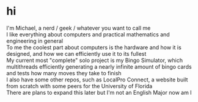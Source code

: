 # hi
I'm Michael, a nerd / geek / whatever you want to call me \
I like everything about computers and practical mathematics and engineering in general \
To me the coolest part about computers is the hardware and how it is designed, and how we can efficiently use it to its fullest \
My current most "complete" solo project is my Bingo Simulator, which multithreads efficiently generating a nearly infinite amount of bingo cards and tests how many moves they take to finish \
I also have some other repos, such as LocalPro Connect, a website built from scratch with some peers for the University of Florida \
There are plans to expand this later but I'm not an English Major now am I
